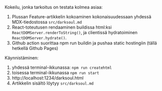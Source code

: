 Kokeilu, jonka tarkoitus on testata kolmea asiaa:

 1. Plussan Feature-artikkelin kokoaminen kokonaisuudessaan yhdessä MDX-tiedostossa ```src/darksoul.md```
 2. React-toteutusen rendaaminen buildissa html:ksi ```ReactDOMServer.renderToString()```, ja clientissä hydratoiminen ```ReactDOMServer.hydrate()```. 
 3. Github action suorittaa npm run buildin ja pushaa static hostingiin (tällä hetkellä Github Pages)

Käynnistäminen:

1. yhdessä terminal-ikkunassa:
 ```npm run createhtml```
2. toisessa terminal-ikkunassa ```npm run start``` 
3. http://localhost:1234/darksoul.html
4. Artikkelin sisältö löytyy ```src/darksoul.md```


